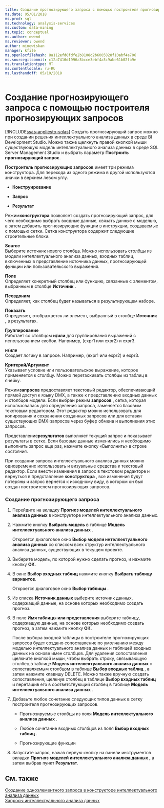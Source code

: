 ```yaml
---
title: Создание прогнозирующего запроса с помощью построителя прогнозирующих запросов | Документы Microsoft
ms.date: 05/01/2018
ms.prod: sql
ms.technology: analysis-services
ms.custom: data-mining
ms.topic: conceptual
ms.author: owend
ms.reviewer: owend
author: minewiskan
manager: kfile
ms.openlocfilehash: 8a112efd8fdfe2b8108d2b6005028f10abf4a706
ms.sourcegitcommit: c12a7416d1996a3bcce3ebf4a3c9abe61b02fb9e
ms.translationtype: MT
ms.contentlocale: ru-RU
ms.lasthandoff: 05/10/2018
---
```

# <a name="create-a-prediction-query-using-the-prediction-query-builder"></a>Создание прогнозирующего запроса с помощью построителя прогнозирующих запросов
[!INCLUDE[ssas-appliesto-sqlas](../../includes/ssas-appliesto-sqlas.md)]
  Создать прогнозирующий запрос можно при создании решения интеллектуального анализа данных в среде BI Development Studio. Можно также щелкнуть правой кнопкой мыши существующую модель интеллектуального анализа данных в среде SQL Server Management Studio и выбрать параметр **Построить прогнозирующий запрос**.  
  
 **Построитель прогнозирующих запросов** имеет три режима конструктора. Для перехода из одного режима в другой используются значки в верхнем левом углу.  
  
-   **Конструирование**  
  
-   **Запрос**  
  
-   **Результат**  
  
 Режим**конструктора** позволяет создать прогнозирующий запрос, для чего необходимо выбрать входные данные, связать данные с моделью, а затем добавить прогнозирующие функции в инструкции, создаваемые с помощью сетки. Сетка конструктора содержит следующие строительные блоки.  
  
 **Source**  
 Выберите источник нового столбца. Можно использовать столбцы из модели интеллектуального анализа данных, входных таблиц, включенных в представление источника данных, прогнозирующей функции или пользовательского выражения.  
  
 **Поле**  
 Определяет конкретный столбец или функцию, связанные с элементом, выбранным в столбце **Источник** .  
  
 **Псевдоним**  
 Определяет, как столбец будет называться в результирующем наборе.  
  
 **Показать**  
 Определяет, отображается ли элемент, выбранный в столбце **Источник** , в результатах.  
  
 **Группирование**  
 Работает со столбцом **и/или** для группирования выражений с использованием скобок. Например, (expr1 или expr2) и expr3.  
  
 **и/или**  
 Создает логику в запросе. Например, (expr1 или expr2) и expr3.  
  
 **Критерий/Аргумент**  
 Указывает условие или пользовательское выражение, которое применяется к столбцу. Можно перетаскивать столбцы из таблиц в ячейку.  
  
 Режим**запросов** предоставляет текстовый редактор, обеспечивающий прямой доступ к языку DMX, а также к представлению входных данных и столбцов модели. Если выбран режим **запросов** , сетка, которая использовалась для определения запроса, заменяется базовым текстовым редактором. Этот редактор можно использовать для копирования и сохранения созданных запросов или для вставки существующих DMX-запросов через буфер обмена и выполнения этих запросов.  
  
 Представление**результатов** выполняет текущий запрос и показывает результаты в сетке. Если базовые данные изменились и необходимо выполнить запрос еще раз, нажмите кнопку «Выполнить» в строке состояния.  
  
 При создании запроса интеллектуального анализа данных можно одновременно использовать и визуальные средства и текстовый редактор. Если внести изменения в запрос в текстовом редакторе и вернуться в представление **конструктора** , все изменения будут потеряны и запрос вернется к исходному виду, в котором он был создан построителем прогнозирующих запросов.  
  
### <a name="to-create-a-prediction-query"></a>Создание прогнозирующего запроса  
  
1.  Перейдите на вкладку **Прогноз моделей интеллектуального анализа данных** в конструкторе интеллектуального анализа данных.  
  
2.  Нажмите кнопку **Выбрать модель** в таблице **Модель интеллектуального анализа данных** .  
  
     Откроется диалоговое окно **Выбор модели интеллектуального анализа данных** со списком всех структур интеллектуального анализа данных, существующих в текущем проекте.  
  
3.  Выберите модель, по которой нужно сделать прогноз, и нажмите кнопку **ОК**.  
  
4.  В окне **Выбор входных таблиц** нажмите кнопку **Выбрать таблицу вариантов**.  
  
     Откроется диалоговое окно **Выбор таблицы** .  
  
5.  Из списка **Источник данных** выберите источник данных, содержащий данные, на основе которых необходимо создать прогноз.  
  
6.  В поле **Имя таблицы или представления** выберите таблицу, содержащую данные, на основе которых необходимо создать прогноз, а затем нажмите кнопку **ОК**.  
  
     После выбора входной таблицы в построителе прогнозирующих запросов будет создано сопоставление по умолчанию между моделью интеллектуального анализа данных и таблицей входных данных на основе имен столбцов. Для удаления сопоставления щелкните кнопкой мыши, чтобы выбрать строку, связывающую столбец в таблице **Модель интеллектуального анализа данных** с сопоставляемым столбцом в таблице **Выбор входных таблиц** , а затем нажмите клавишу DELETE. Можно также вручную создать сопоставления, щелкнув столбец в таблице **Выбор входных таблиц** и перетащив его в соответствующий столбец в таблице **Модель интеллектуального анализа данных** .  
  
7.  Добавьте любое сочетание следующих типов данных в сетку построителя прогнозирующих запросов.  
  
    -   Прогнозируемые столбцы из поля **Модель интеллектуального анализа данных** .  
  
    -   Любое сочетание входных столбцов из поля **Выбор входных таблиц** .  
  
    -   Прогнозирующие функции  
  
8.  Запустите запрос, нажав первую кнопку на панели инструментов вкладки **Прогноз моделей интеллектуального анализа данных** , а затем выбрав пункт **Результат**.  
  
## <a name="see-also"></a>См. также  
 [Создание одноэлементного запроса в конструкторе интеллектуального анализа данных](../../analysis-services/data-mining/create-a-singleton-query-in-the-data-mining-designer.md)   
 [Запросы интеллектуального анализа данных](../../analysis-services/data-mining/data-mining-queries.md)  
  
  
